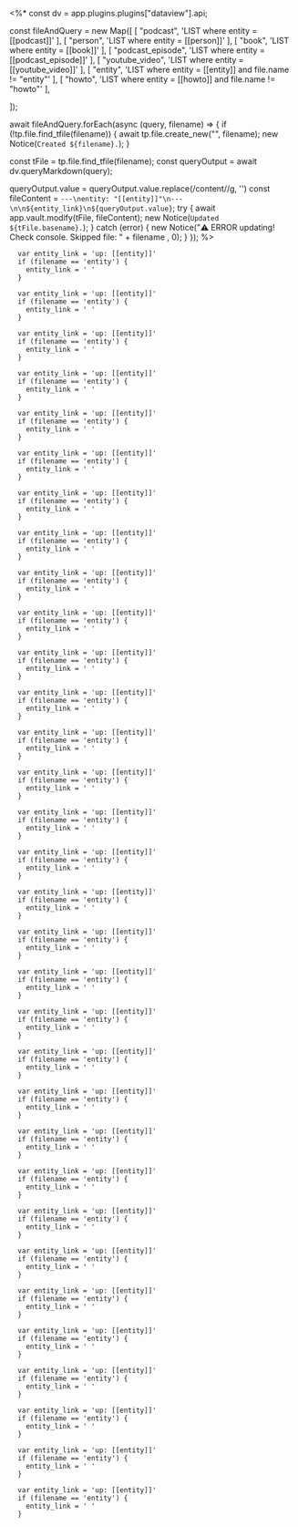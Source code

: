 
<%*
const dv = app.plugins.plugins["dataview"].api;

const fileAndQuery = new Map([
  [
    "podcast",
    'LIST where entity = [[podcast]]'
  ],
  [
    "person",
    'LIST where entity = [[person]]'
  ],
  [
    "book",
    'LIST where entity = [[book]]'
  ],
  [
    "podcast_episode",
    'LIST where entity = [[podcast_episode]]'
  ],
  [
    "youtube_video",
    'LIST where entity = [[youtube_video]]'
  ],
  [
    "entity",
    'LIST where entity = [[entity]] and file.name != "entity"'
  ],
  [
    "howto",
    'LIST where entity = [[howto]] and file.name != "howto"'
  ],

]);

await fileAndQuery.forEach(async (query, filename) => {
  if (!tp.file.find_tfile(filename)) {
    await tp.file.create_new("", filename);
    new Notice(`Created ${filename}.`);
  }

  const tFile = tp.file.find_tfile(filename);
  const queryOutput = await dv.queryMarkdown(query);

  queryOutput.value = queryOutput.value.replace(/content\//g, '')
  const fileContent = `---\nentity: "[[entity]]"\n---\n\n${entity_link}\n${queryOutput.value}`;
  try {
    await app.vault.modify(tFile, fileContent);
    new Notice(`Updated ${tFile.basename}.`);
  } catch (error) {
    new Notice("⚠️ ERROR updating! Check console. Skipped file: " + filename , 0);
  }
});
%>






```
  var entity_link = 'up: [[entity]]'
  if (filename == 'entity') {
    entity_link = ' '
  }
```

























































































































































































































































































































































































































































































































































































































































































































































































































































































































































































































































```
  var entity_link = 'up: [[entity]]'
  if (filename == 'entity') {
    entity_link = ' '
  }
```

























































































































































































































































































































































































































































































































































































































































































































































































































































































































































































































































```
  var entity_link = 'up: [[entity]]'
  if (filename == 'entity') {
    entity_link = ' '
  }
```

























































































































































































































































































































































































































































































































































































































































































































































































































































































































































































































































```
  var entity_link = 'up: [[entity]]'
  if (filename == 'entity') {
    entity_link = ' '
  }
```

























































































































































































































































































































































































































































































































































































































































































































































































































































































































































































































































```
  var entity_link = 'up: [[entity]]'
  if (filename == 'entity') {
    entity_link = ' '
  }
```

























































































































































































































































































































































































































































































































































































































































































































































































































































































































































































































































```
  var entity_link = 'up: [[entity]]'
  if (filename == 'entity') {
    entity_link = ' '
  }
```

























































































































































































































































































































































































































































































































































































































































































































































































































































































































































































































































```
  var entity_link = 'up: [[entity]]'
  if (filename == 'entity') {
    entity_link = ' '
  }
```

























































































































































































































































































































































































































































































































































































































































































































































































































































































































































































































































```
  var entity_link = 'up: [[entity]]'
  if (filename == 'entity') {
    entity_link = ' '
  }
```


























































































































































































































































































































































































































































































































































































































































































































































































































































































































































































































































```
  var entity_link = 'up: [[entity]]'
  if (filename == 'entity') {
    entity_link = ' '
  }
```

























































































































































































































































































































































































































































































































































































































































































































































































































































































































































































































































```
  var entity_link = 'up: [[entity]]'
  if (filename == 'entity') {
    entity_link = ' '
  }
```

























































































































































































































































































































































































































































































































































































































































































































































































































































































































































































































































```
  var entity_link = 'up: [[entity]]'
  if (filename == 'entity') {
    entity_link = ' '
  }
```

























































































































































































































































































































































































































































































































































































































































































































































































































































































































































































































































```
  var entity_link = 'up: [[entity]]'
  if (filename == 'entity') {
    entity_link = ' '
  }
```

























































































































































































































































































































































































































































































































































































































































































































































































































































































































































































































































```
  var entity_link = 'up: [[entity]]'
  if (filename == 'entity') {
    entity_link = ' '
  }
```

























































































































































































































































































































































































































































































































































































































































































































































































































































































































































































































































```
  var entity_link = 'up: [[entity]]'
  if (filename == 'entity') {
    entity_link = ' '
  }
```

























































































































































































































































































































































































































































































































































































































































































































































































































































































































































































































































```
  var entity_link = 'up: [[entity]]'
  if (filename == 'entity') {
    entity_link = ' '
  }
```

























































































































































































































































































































































































































































































































































































































































































































































































































































































































































































































































```
  var entity_link = 'up: [[entity]]'
  if (filename == 'entity') {
    entity_link = ' '
  }
```


























































































































































































































































































































































































































































































































































































































































































































































































































































































































































































































































```
  var entity_link = 'up: [[entity]]'
  if (filename == 'entity') {
    entity_link = ' '
  }
```

























































































































































































































































































































































































































































































































































































































































































































































































































































































































































































































































```
  var entity_link = 'up: [[entity]]'
  if (filename == 'entity') {
    entity_link = ' '
  }
```

























































































































































































































































































































































































































































































































































































































































































































































































































































































































































































































































```
  var entity_link = 'up: [[entity]]'
  if (filename == 'entity') {
    entity_link = ' '
  }
```

























































































































































































































































































































































































































































































































































































































































































































































































































































































































































































































































```
  var entity_link = 'up: [[entity]]'
  if (filename == 'entity') {
    entity_link = ' '
  }
```

























































































































































































































































































































































































































































































































































































































































































































































































































































































































































































































































```
  var entity_link = 'up: [[entity]]'
  if (filename == 'entity') {
    entity_link = ' '
  }
```

























































































































































































































































































































































































































































































































































































































































































































































































































































































































































































































































```
  var entity_link = 'up: [[entity]]'
  if (filename == 'entity') {
    entity_link = ' '
  }
```

























































































































































































































































































































































































































































































































































































































































































































































































































































































































































































































































```
  var entity_link = 'up: [[entity]]'
  if (filename == 'entity') {
    entity_link = ' '
  }
```

























































































































































































































































































































































































































































































































































































































































































































































































































































































































































































































































```
  var entity_link = 'up: [[entity]]'
  if (filename == 'entity') {
    entity_link = ' '
  }
```


























































































































































































































































































































































































































































































































































































































































































































































































































































































































































































































































```
  var entity_link = 'up: [[entity]]'
  if (filename == 'entity') {
    entity_link = ' '
  }
```

























































































































































































































































































































































































































































































































































































































































































































































































































































































































































































































































```
  var entity_link = 'up: [[entity]]'
  if (filename == 'entity') {
    entity_link = ' '
  }
```

























































































































































































































































































































































































































































































































































































































































































































































































































































































































































































































































```
  var entity_link = 'up: [[entity]]'
  if (filename == 'entity') {
    entity_link = ' '
  }
```

























































































































































































































































































































































































































































































































































































































































































































































































































































































































































































































































```
  var entity_link = 'up: [[entity]]'
  if (filename == 'entity') {
    entity_link = ' '
  }
```

























































































































































































































































































































































































































































































































































































































































































































































































































































































































































































































































```
  var entity_link = 'up: [[entity]]'
  if (filename == 'entity') {
    entity_link = ' '
  }
```

























































































































































































































































































































































































































































































































































































































































































































































































































































































































































































































































```
  var entity_link = 'up: [[entity]]'
  if (filename == 'entity') {
    entity_link = ' '
  }
```

























































































































































































































































































































































































































































































































































































































































































































































































































































































































































































































































```
  var entity_link = 'up: [[entity]]'
  if (filename == 'entity') {
    entity_link = ' '
  }
```

























































































































































































































































































































































































































































































































































































































































































































































































































































































































































































































































```
  var entity_link = 'up: [[entity]]'
  if (filename == 'entity') {
    entity_link = ' '
  }
```
























































































































































































































































































































































































































































































































































































































































































































































































































































































































































































































































